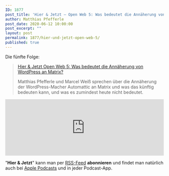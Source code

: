 ```yaml
---
ID: 1877
post_title: 'Hier & Jetzt – Open Web 5: Was bedeutet die Annäherung von WordPress an Matrix?'
author: Matthias Pfefferle
post_date: 2020-06-12 10:00:00
post_excerpt: ""
layout: post
permalink: 1877/hier-und-jetzt-open-web-5/
published: true
---
```


Die fünfte Folge:

> [Hier & Jetzt Open Web 5: Was bedeutet die Annäherung von WordPress an Matrix?](http://neunetz.fm/__trashed/)
>
> Matthias Pfefferle und Marcel Weiß sprechen über die Annäherung der WordPress-Macher Automattic an Matrix und was das künftig bedeuten kann, und was es zumindest heute nicht bedeutet.

<iframe width="100%" height="180" frameborder="no" scrolling="no" seamless src="https://share.transistor.fm/e/d931755e"></iframe>

"**Hier & Jetzt**" kann man per [RSS-Feed](http://feed.neunetz.fm/huj) **abonnieren** und findet man natürlich auch bei [Apple Podcasts](https://podcasts.apple.com/de/podcast/hier-jetzt/id937734214) und in jeder Podcast-App.